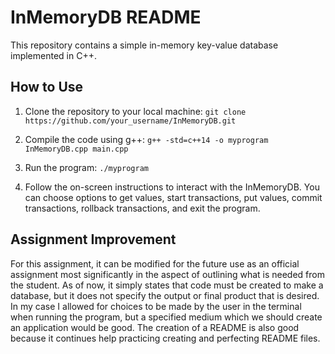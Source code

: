 # InMemoryDB README

This repository contains a simple in-memory key-value database implemented in C++.

## How to Use

1. Clone the repository to your local machine:
```git clone https://github.com/your_username/InMemoryDB.git```


2. Compile the code using g++:
```g++ -std=c++14 -o myprogram InMemoryDB.cpp main.cpp```


3. Run the program:
```./myprogram```


4. Follow the on-screen instructions to interact with the InMemoryDB. You can choose options to get values, start transactions, put values, commit transactions, rollback transactions, and exit the program.

## Assignment Improvement

For this assignment, it can be modified for the future use as an official assignment most significantly in the aspect of outlining what is needed from the student. As of now, it simply states that code must be created to make a database, but it does not specify the output or final product that is desired. In my case I allowed for choices to be made by the user in the terminal when running the program, but a specified medium which we should create an application would be good. The creation of a README is also good because it continues help practicing creating and perfecting README files.
